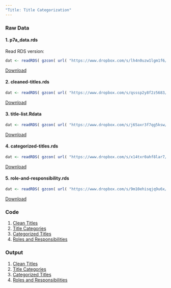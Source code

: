 ```yaml
---
"Title: Title Categorization"
---
```


### Raw Data
#### 1. p7a_data.rds

Read RDS version:
```r
dat <- readRDS( gzcon( url( "https://www.dropbox.com/s/lh4n0uzw1lgm1f6/p7a_data.rds?dl=1" )))
```
[Download](https://www.dropbox.com/s/lh4n0uzw1lgm1f6/p7a_data.rds?dl=1)

#### 2. cleaned-titles.rds

```r
dat <- readRDS( gzcon( url( "https://www.dropbox.com/s/qsssp2y8f2z5683/cleaned-titles.rds?dl=1" )))
```
[Download](https://www.dropbox.com/s/qsssp2y8f2z5683/cleaned-titles.rds?dl=1)


#### 3. title-list.Rdata

```r
dat <- readRDS( gzcon( url( "https://www.dropbox.com/s/j65axr3f7qg5ksw/title-list.Rdata?dl=1" )))
```
[Download](https://www.dropbox.com/s/j65axr3f7qg5ksw/title-list.Rdata?dl=1)

#### 4. categorized-titles.rds

```r
dat <- readRDS( gzcon( url( "https://www.dropbox.com/s/x14txr0ahf8lar7/categorized-titles.rds?dl=1" )))
```
[Download](https://www.dropbox.com/s/x14txr0ahf8lar7/categorized-titles.rds?dl=1)


#### 5. role-and-responsibility.rds

```r
dat <- readRDS( gzcon( url( "https://www.dropbox.com/s/9m10ehisqjq9u6x/role-and-responsibility.rds?dl=1" )))
```
[Download](https://www.dropbox.com/s/9m10ehisqjq9u6x/role-and-responsibility.rds?dl=1)


### Code

1. [Clean Titles](https://www.dropbox.com/s/udrfdio4ndi937k/clean-titles.Rmd?dl=1)
2. [Title Categories](https://www.dropbox.com/s/1y25m3764vo8zl0/title-categories.Rmd?dl=1)
3. [Categorized Titles](https://www.dropbox.com/s/9as8trc7dpjqtvz/categorized-titles.Rmd?dl=1)
4. [Roles and Responsibilities](https://www.dropbox.com/s/f3hbz7ic8lu628m/roles-and-responsibilities.Rmd?dl=1)

### Output

1. [Clean Titles](hhttps://www.dropbox.com/s/s9tva1x1dgu34xx/clean-titles.html?dl=1)
2. [Title Categories](https://www.dropbox.com/s/s9tva1x1dgu34xx/clean-titles.html?dl=1)
3. [Categorized Titles](https://www.dropbox.com/s/qb6q0u0ngll88ea/categorized-titles.html?dl=1)
4. [Roles and Responsibilities](https://www.dropbox.com/s/sztcl23wnw1fnfm/roles-and-responsibilities.html?dl=1)
